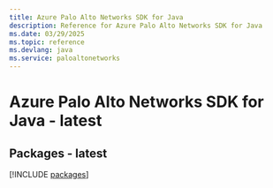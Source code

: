 ```yaml
---
title: Azure Palo Alto Networks SDK for Java
description: Reference for Azure Palo Alto Networks SDK for Java
ms.date: 03/29/2025
ms.topic: reference
ms.devlang: java
ms.service: paloaltonetworks
---
```

# Azure Palo Alto Networks SDK for Java - latest
## Packages - latest
[!INCLUDE [packages](palo-alto-networks-index.md)]